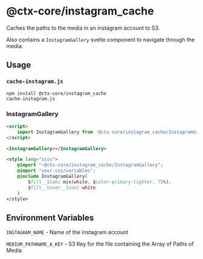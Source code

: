 # @ctx-core/instagram_cache

Caches the paths to the media in an instagram account to S3.

Also contains a `InstagramGallery` svelte component to navigate through the media.

## Usage

###  `cache-instagram.js`

```shell
npm install @ctx-core/instagram_cache
cache-instagram.js
```

### InstagramGallery

```html
<script>
	import InstagramGallery from '@ctx-core/instagram_cache/InstagramGallery.svelte'
</script>

<InstagramGallery></InstagramGallery>

<style lang="scss">
	@import "~@ctx-core/instagram_cache/InstagramGallery";
	@import "your-css/variables";
	@include InstagramGallery(
		$fill__Icon: mix(white, $color-primary-lighter, 75%),
		$fill__hover__Icon: white
	)
</style>
```

## Environment Variables

`INSTAGRAM_NAME` -
	Name of the instagram account

`MEDIUM_PATHNAME_A_KEY` -
	S3 Key for the file containing the Array of Paths of Media
